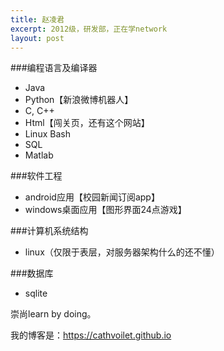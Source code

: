 ```yaml
---
title: 赵凌君
excerpt: 2012级，研发部，正在学network
layout: post
---
```

###编程语言及编译器
 - Java
 - Python【新浪微博机器人】
 - C, C++
 - Html【闯关页，还有这个网站】
 - Linux Bash
 - SQL
 - Matlab

###软件工程
 - android应用【校园新闻订阅app】
 - windows桌面应用【图形界面24点游戏】

###计算机系统结构
 - linux（仅限于表层，对服务器架构什么的还不懂）
 
###数据库
 - sqlite


崇尚learn by doing。

我的博客是：<a href="https://cathvoilet.github.io">https://cathvoilet.github.io</a>

